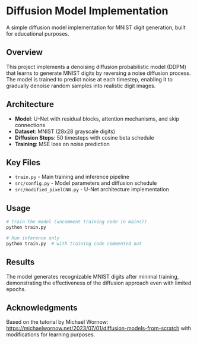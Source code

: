 # Diffusion Model Implementation

A simple diffusion model implementation for MNIST digit generation, built for educational purposes.

## Overview

This project implements a denoising diffusion probabilistic model (DDPM) that learns to generate MNIST digits by reversing a noise diffusion process. The model is trained to predict noise at each timestep, enabling it to gradually denoise random samples into realistic digit images.

## Architecture

- **Model**: U-Net with residual blocks, attention mechanisms, and skip connections
- **Dataset**: MNIST (28x28 grayscale digits)
- **Diffusion Steps**: 50 timesteps with cosine beta schedule
- **Training**: MSE loss on noise prediction

## Key Files

- `train.py` - Main training and inference pipeline
- `src/config.py` - Model parameters and diffusion schedule
- `src/modified_pixelCNN.py` - U-Net architecture implementation

## Usage

```bash
# Train the model (uncomment training code in main())
python train.py

# Run inference only
python train.py  # with training code commented out
```

## Results

The model generates recognizable MNIST digits after minimal training, demonstrating the effectiveness of the diffusion approach even with limited epochs.

## Acknowledgments

Based on the tutorial by Michael Wornow: https://michaelwornow.net/2023/07/01/diffusion-models-from-scratch with modifications for learning purposes.
